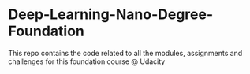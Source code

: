 # Deep-Learning-Nano-Degree-Foundation

This repo contains the code related to all the modules, assignments and challenges for this foundation course @ Udacity
